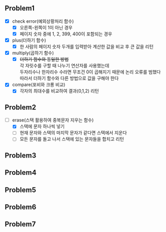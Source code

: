 ## Problem1
- [x] check error(예외상황처리 함수)
    - [x] 오른쪽-왼쪽이 1이 아닌 경우
    - [x] 페이지 숫자 중에 1, 2, 399, 400이 포함되는 경우
- [x] plus(더하기 함수)
    - [x] 한 사람의 페이지 숫자 두개를 입력받아 계산한 값을 비교 후 큰 값을 리턴
- [x] multiply(곱하기 함수)
    - [x] ~~더하기 함수와 동일한 방법~~  
          각 자릿수를 구할 때 나누기 연산자를 사용했는데  
          두자리수나 한자리수 수라면 무조건 0이 곱해지기 때문에 논리 오류를 범했다  
          따라서 더하기 함수와 다른 방법으로 값을 구해야 한다  
- [x] compare(포비와 크롱 비교)
    - [x] 각자의 최대수를 비교하여 결과(0,1,2) 리턴
## Problem2
- [ ] erase(스택 활용하여 중복문자 지우는 함수)
    - [x] 스택에 문자 하나씩 넣기
    - [ ] 현재 문자와 스택의 마지막 문자가 같다면 스택에서 지운다
    - [ ] 모든 문자를 돌고 나서 스택에 있는 문자들을 합치고 리턴
## Problem3
## Problem4
## Problem5
## Problem6
## Problem7

